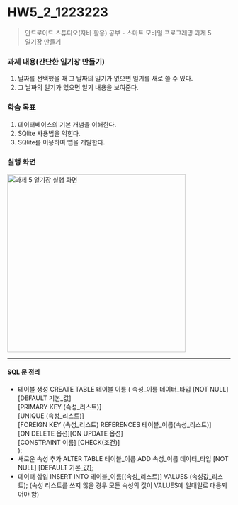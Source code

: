# HW5_2_1223223
> 안드로이드 스튜디오(자바 활용) 공부 - 스마트 모바일 프로그래밍 과제 5        
> 일기장 만들기      

### 과제 내용(간단한 일기장 만들기)
1. 날짜를 선택했을 때 그 날짜의 일기가 없으면 일기를 새로 쓸 수 있다.
2. 그 날짜의 일기가 있으면 일기 내용을 보여준다.

### 학습 목표
1) 데이터베이스의 기본 개념을 이해한다.
2) SQlite 사용법을 익힌다.
3) SQlite를 이용하여 앱을 개발한다.

### 실행 화면
<img width="402" alt="과제 5 일기장 실행 화면" src="https://user-images.githubusercontent.com/68562176/122410124-9d9d4e00-cfbe-11eb-82dc-1abc69964ab0.png">

---------
#### SQL 문 정리
* 테이블 생성
CREATE TABLE 테이블 이름 (
    속성_이름 데이터_타입 [NOT NULL] [DEFAULT 기본_값]             
    [PRIMARY KEY (속성_리스트)]        
    [UNIQUE (속성_리스트)]        
    [FOREIGN KEY (속성_리스트) REFERENCES 테이블_이름(속성_리스트)]         
    [ON DELETE 옵션][ON UPDATE 옵션]              
    [CONSTRAINT 이름] [CHECK(조건)]           
);
* 새로운 속성 추가
ALTER TABLE 테이블_이름 ADD 속성_이름 데이터_타입 [NOT NULL] [DEFAULT 기본_값];  
* 데이터 삽입
INSERT INTO 테이블_이름[(속성_리스트)] VALUES (속성값_리스트);
(속성 리스트를 쓰지 않을 경우 모든 속성의 값이 VALUES에 일대일로 대응되어야 함)
